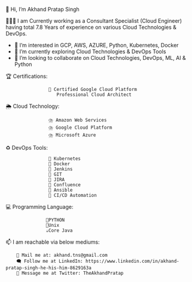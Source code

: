 👋 Hi, I’m Akhand Pratap Singh

🧑🏻‍💻 I am Currently working as a Consultant Specialist (Cloud Engineer) having total 7.8 Years of experience on various Cloud Technologies & DevOps.
- 👀 I’m interested in GCP, AWS, AZURE, Python, Kubernetes, Docker
- 🌱 I’m currently exploring Cloud Technologies & DevOps Tools
- 💞️ I’m looking to collaborate on Cloud Technologies, DevOps, ML, AI & Python

🏆 Certifications:
                    
                    🥇 Certified Google Cloud Platform        
                       Professional Cloud Architect

🌦️ Cloud Technology: 
                    
                    ⛈️ Amazon Web Services
                    ⛈️ Google Cloud Platform
                    ⛈️ Microsoft Azure

♻️ DevOps Tools:                    
                    
                    🔄 Kubernetes
                    🔄 Docker
                    🔄 Jenkins
                    🔄 GIT
                    🔄 JIRA
                    🔄 Confluence
                    🔄 Ansible
                    🔄 CI/CD Automation

💻 Programming Language:
                   
                   🐍PYTHON
                   🔸Unix
                   ☕Core Java

📫 I am reachable via below mediums:
        
        📧 Mail me at: akhand.tns@gmail.com
        🗨️ Follow me at LinkedIn: https://www.linkedin.com/in/akhand-pratap-singh-he-his-him-8629163a
        🐥 Message me at Twitter: TheAkhandPratap
<!---
theakhandpratap/theakhandpratap is a ✨ special ✨ repository because its `README.md` (this file) appears on your GitHub profile.
--->
